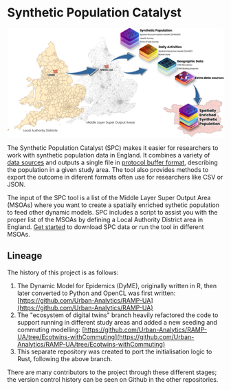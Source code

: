 # Synthetic Population Catalyst

![SPC Schema](docs/img/UK_LAD.png)

The Synthetic Population Catalyst (SPC) makes it easier for researchers to work
with synthetic population data in England. It combines a variety of [data
sources](https://alan-turing-institute.github.io/uatk-spc/data_sources.html)
and outputs a single file in [protocol buffer
format](https://github.com/alan-turing-institute/uatk-spc/blob/main/synthpop.proto),
describing the population in a given study area. The tool also provides methods
to export the outcome in diferent formats often use for researchers like CSV or
JSON.

The input of the SPC tool is a list of the Middle Layer Super Output Area
(MSOAs) where you want to create a spatially enriched sythetic population to
feed other dynamic models. SPC includes a script to assist you with the proper
list of the MSOAs by defining a Local Authority District area in England. [Get
started](https://alan-turing-institute.github.io/uatk-spc/getting_started.html)
to download SPC data or run the tool in different MSOAs.

## Lineage

The history of this project is as follows:

1. The Dynamic Model for Epidemics (DyME), originally written in R, then later converted to Python and OpenCL was first written:
   [https://github.com/Urban-Analytics/RAMP-UA](https://github.com/Urban-Analytics/RAMP-UA)
2. The "ecosystem of digital twins" branch heavily refactored the code to
   support running in different study areas and added a new seeding and commuting modelling:
   [https://github.com/Urban-Analytics/RAMP-UA/tree/Ecotwins-withCommuting](https://github.com/Urban-Analytics/RAMP-UA/tree/Ecotwins-withCommuting)
3. This separate repository was created to port the initialisation logic to
   Rust, following the above branch.

There are many contributors to the project through these different stages; the
version control history can be seen on Github in the other repositories.
